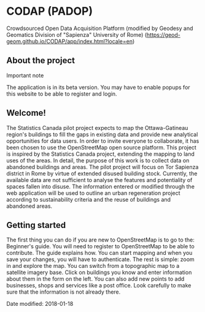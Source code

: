 # CODAP (PADOP)
Crowdsourced Open Data Acquisition Platform (modified by Geodesy and Geomatics Division of "Sapienza" University of Rome)
  (https://geod-geom.github.io/CODAP/app/index.html?locale=en)

## About the project

Important note

The application is in its beta version. You may have to enable popups for this website to be able to register and login.

## Welcome!

The Statistics Canada pilot project expects to map the Ottawa-Gatineau region's buildings to fill the gaps in existing data and provide new analytical opportunities for data users. 
In order to invite everyone to collaborate, it has been chosen to use the OpenStreetMap open source platform.
This project is inspired by the Statistics Canada project, extending the mapping to land uses of the areas. In detail, the purpose of this work is to collect data on abandoned buildings and areas. The pilot project will focus on Tor Sapienza district in Rome by virtue of extended disused building stock. Currently, the available data are not sufficient to analyse the features and potentiality of spaces fallen into disuse. 
The information entered or modified through the web application will be used to outline an urban regeneration project according to sustainability criteria and the reuse of buildings and abandoned areas.


## Getting started

The first thing you can do if you are new to OpenStreetMap is to go to the: Beginner's guide. You will need to register to OpenStreetMap to be able to contribute. The guide explains how. You can start mapping and when you save your changes, you will have to authenticate.
The rest is simple: zoom in and explore the map. You can switch from a topographic map to a satellite imagery base. Click on buildings you know and enter information about them in the form on the left. You can also add new points to add businesses, shops and services like a post office. Look carefully to make sure that the information is not already there.


Date modified: 2018-01-18